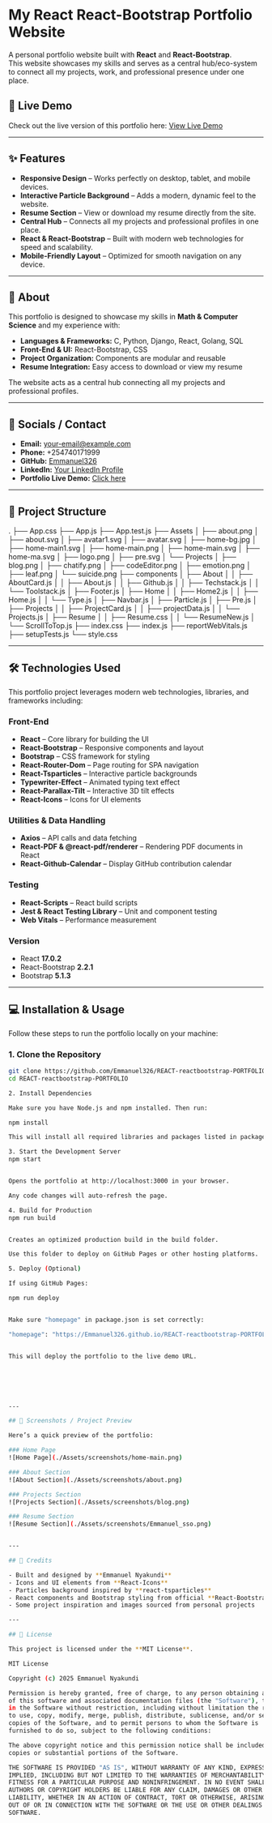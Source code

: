 # My React React-Bootstrap Portfolio Website

A personal portfolio website built with **React** and **React-Bootstrap**.  
This website showcases my skills and serves as a central hub/eco-system to connect all my projects, work, and professional presence under one place.

## 🚀 Live Demo

Check out the live version of this portfolio here: [View Live Demo](https://Emmanuel326.github.io/REACT-reactbootstrap-PORTFOLIO)


---

## ✨ Features

- **Responsive Design** – Works perfectly on desktop, tablet, and mobile devices.  
- **Interactive Particle Background** – Adds a modern, dynamic feel to the website.  
- **Resume Section** – View or download my resume directly from the site.  
- **Central Hub** – Connects all my projects and professional profiles in one place.  
- **React & React-Bootstrap** – Built with modern web technologies for speed and scalability.  
- **Mobile-Friendly Layout** – Optimized for smooth navigation on any device.  

---

## 📝 About

This portfolio is designed to showcase my skills in **Math & Computer Science** and my experience with:

- **Languages & Frameworks:** C, Python, Django, React, Golang, SQL  
- **Front-End & UI:** React-Bootstrap, CSS  
- **Project Organization:** Components are modular and reusable  
- **Resume Integration:** Easy access to download or view my resume  

The website acts as a central hub connecting all my projects and professional profiles.

---

## 🔗 Socials / Contact

- **Email:** your-email@example.com  
- **Phone:** +254740171999  
- **GitHub:** [Emmanuel326](https://github.com/Emmanuel326)  
- **LinkedIn:** [Your LinkedIn Profile](https://www.linkedin.com/)  
- **Portfolio Live Demo:** [Click here](https://Emmanuel326.github.io/REACT-reactbootstrap-PORTFOLIO)


---

## 📁 Project Structure

.
├── App.css
├── App.js
├── App.test.js
├── Assets
│ ├── about.png
│ ├── about.svg
│ ├── avatar1.svg
│ ├── avatar.svg
│ ├── home-bg.jpg
│ ├── home-main1.svg
│ ├── home-main.png
│ ├── home-main.svg
│ ├── home-ma.svg
│ ├── logo.png
│ ├── pre.svg
│ └── Projects
│ ├── blog.png
│ ├── chatify.png
│ ├── codeEditor.png
│ ├── emotion.png
│ ├── leaf.png
│ └── suicide.png
├── components
│ ├── About
│ │ ├── AboutCard.js
│ │ ├── About.js
│ │ ├── Github.js
│ │ ├── Techstack.js
│ │ └── Toolstack.js
│ ├── Footer.js
│ ├── Home
│ │ ├── Home2.js
│ │ ├── Home.js
│ │ └── Type.js
│ ├── Navbar.js
│ ├── Particle.js
│ ├── Pre.js
│ ├── Projects
│ │ ├── ProjectCard.js
│ │ ├── projectData.js
│ │ └── Projects.js
│ ├── Resume
│ │ ├── Resume.css
│ │ └── ResumeNew.js
│ └── ScrollToTop.js
├── index.css
├── index.js
├── reportWebVitals.js
├── setupTests.js
└── style.css


---

## 🛠️ Technologies Used

This portfolio project leverages modern web technologies, libraries, and frameworks including:

### Front-End
- **React** – Core library for building the UI
- **React-Bootstrap** – Responsive components and layout
- **Bootstrap** – CSS framework for styling
- **React-Router-Dom** – Page routing for SPA navigation
- **React-Tsparticles** – Interactive particle backgrounds
- **Typewriter-Effect** – Animated typing text effect
- **React-Parallax-Tilt** – Interactive 3D tilt effects
- **React-Icons** – Icons for UI elements

### Utilities & Data Handling
- **Axios** – API calls and data fetching
- **React-PDF & @react-pdf/renderer** – Rendering PDF documents in React
- **React-Github-Calendar** – Display GitHub contribution calendar

### Testing
- **React-Scripts** – React build scripts
- **Jest & React Testing Library** – Unit and component testing
- **Web Vitals** – Performance measurement

### Version
- React **17.0.2**
- React-Bootstrap **2.2.1**
- Bootstrap **5.1.3**


---

## 💻 Installation & Usage

Follow these steps to run the portfolio locally on your machine:

### 1. Clone the Repository
```bash
git clone https://github.com/Emmanuel326/REACT-reactbootstrap-PORTFOLIO.git
cd REACT-reactbootstrap-PORTFOLIO

2. Install Dependencies

Make sure you have Node.js and npm installed. Then run:

npm install

This will install all required libraries and packages listed in package.json.

3. Start the Development Server
npm start


Opens the portfolio at http://localhost:3000 in your browser.

Any code changes will auto-refresh the page.

4. Build for Production
npm run build


Creates an optimized production build in the build folder.

Use this folder to deploy on GitHub Pages or other hosting platforms.

5. Deploy (Optional)

If using GitHub Pages:

npm run deploy


Make sure "homepage" in package.json is set correctly:

"homepage": "https://Emmanuel326.github.io/REACT-reactbootstrap-PORTFOLIO"


This will deploy the portfolio to the live demo URL.






---

## 📸 Screenshots / Project Preview

Here’s a quick preview of the portfolio:

### Home Page
![Home Page](./Assets/screenshots/home-main.png)

### About Section
![About Section](./Assets/screenshots/about.png)

### Projects Section
![Projects Section](./Assets/screenshots/blog.png)

### Resume Section
![Resume Section](./Assets/screenshots/Emmanuel_sso.png)


---

## 🙏 Credits

- Built and designed by **Emmanuel Nyakundi**  
- Icons and UI elements from **React-Icons**  
- Particles background inspired by **react-tsparticles**  
- React components and Bootstrap styling from official **React-Bootstrap** documentation  
- Some project inspiration and images sourced from personal projects  

---

## 📝 License

This project is licensed under the **MIT License**.  

MIT License

Copyright (c) 2025 Emmanuel Nyakundi

Permission is hereby granted, free of charge, to any person obtaining a copy
of this software and associated documentation files (the "Software"), to deal
in the Software without restriction, including without limitation the rights
to use, copy, modify, merge, publish, distribute, sublicense, and/or sell
copies of the Software, and to permit persons to whom the Software is
furnished to do so, subject to the following conditions:

The above copyright notice and this permission notice shall be included in all
copies or substantial portions of the Software.

THE SOFTWARE IS PROVIDED "AS IS", WITHOUT WARRANTY OF ANY KIND, EXPRESS OR
IMPLIED, INCLUDING BUT NOT LIMITED TO THE WARRANTIES OF MERCHANTABILITY,
FITNESS FOR A PARTICULAR PURPOSE AND NONINFRINGEMENT. IN NO EVENT SHALL THE
AUTHORS OR COPYRIGHT HOLDERS BE LIABLE FOR ANY CLAIM, DAMAGES OR OTHER
LIABILITY, WHETHER IN AN ACTION OF CONTRACT, TORT OR OTHERWISE, ARISING FROM,
OUT OF OR IN CONNECTION WITH THE SOFTWARE OR THE USE OR OTHER DEALINGS IN THE
SOFTWARE.
